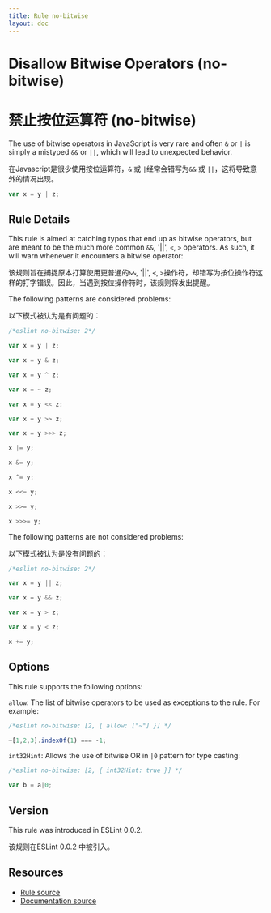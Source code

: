 ```yaml
---
title: Rule no-bitwise
layout: doc
---
```

<!-- Note: No pull requests accepted for this file. See README.md in the root directory for details. -->

# Disallow Bitwise Operators (no-bitwise)

# 禁止按位运算符 (no-bitwise)

The use of bitwise operators in JavaScript is very rare and often `&` or `|` is simply a mistyped `&&` or `||`, which will lead to unexpected behavior.

在Javascript是很少使用按位运算符，`&` 或 `|`经常会错写为`&&` 或 `||`，这将导致意外的情况出现。

```js
var x = y | z;
```

## Rule Details

This rule is aimed at catching typos that end up as bitwise operators, but are meant to be the much more common `&&`, '||', `<`, `>` operators. As such, it will warn whenever it encounters a bitwise operator:

该规则旨在捕捉原本打算使用更普通的`&&`, '||', `<`, `>`操作符，却错写为按位操作符这样的打字错误。因此，当遇到按位操作符时，该规则将发出提醒。

The following patterns are considered problems:

以下模式被认为是有问题的：

```js
/*eslint no-bitwise: 2*/

var x = y | z;

var x = y & z;

var x = y ^ z;

var x = ~ z;

var x = y << z;

var x = y >> z;

var x = y >>> z;

x |= y;

x &= y;

x ^= y;

x <<= y;

x >>= y;

x >>>= y;
```

The following patterns are not considered problems:

以下模式被认为是没有问题的：

```js
/*eslint no-bitwise: 2*/

var x = y || z;

var x = y && z;

var x = y > z;

var x = y < z;

x += y;
```

## Options

This rule supports the following options:

`allow`: The list of bitwise operators to be used as exceptions to the rule. For example:

```js
/*eslint no-bitwise: [2, { allow: ["~"] }] */

~[1,2,3].indexOf(1) === -1;
```

`int32Hint`: Allows the use of bitwise OR in `|0` pattern for type casting:

```js
/*eslint no-bitwise: [2, { int32Hint: true }] */

var b = a|0;
```

## Version

This rule was introduced in ESLint 0.0.2.

该规则在ESLint 0.0.2 中被引入。

## Resources

* [Rule source](https://github.com/eslint/eslint/tree/master/lib/rules/no-bitwise.js)
* [Documentation source](https://github.com/eslint/eslint/tree/master/docs/rules/no-bitwise.md)
